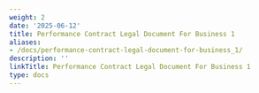 ```yaml
---
weight: 2
date: '2025-06-12'
title: Performance Contract Legal Document For Business 1
aliases:
- /docs/performance-contract-legal-document-for-business_1/
description: ''
linkTitle: Performance Contract Legal Document For Business 1
type: docs
---
```



